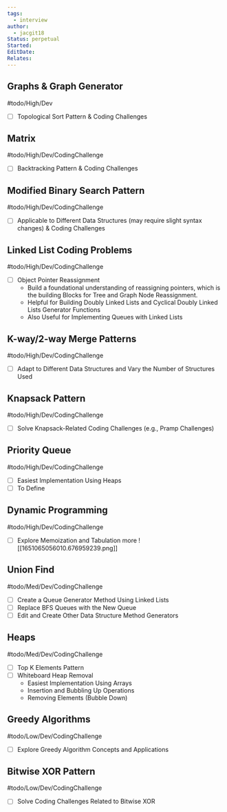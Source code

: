```yaml
---
tags:
  - interview
author:
  - jacgit18
Status: perpetual
Started: 
EditDate: 
Relates:
---
```

## Graphs & Graph Generator
#todo/High/Dev 
- [ ] Topological Sort Pattern & Coding Challenges

## Matrix
#todo/High/Dev/CodingChallenge 
- [ ] Backtracking Pattern & Coding Challenges

## Modified Binary Search Pattern
#todo/High/Dev/CodingChallenge 
- [ ] Applicable to Different Data Structures (may require slight syntax changes) & Coding Challenges

## Linked List Coding Problems
#todo/High/Dev/CodingChallenge 
- [ ] Object Pointer Reassignment
	- Build a foundational understanding of reassigning pointers, which is the building Blocks for Tree and Graph Node Reassignment.  
	- Helpful for Building Doubly Linked Lists and Cyclical Doubly Linked Lists Generator Functions
	- Also Useful for Implementing Queues with Linked Lists

## K-way/2-way Merge Patterns
#todo/High/Dev/CodingChallenge 
- [ ] Adapt to Different Data Structures and Vary the Number of Structures Used

## Knapsack Pattern
#todo/High/Dev/CodingChallenge 
- [ ] Solve Knapsack-Related Coding Challenges (e.g., Pramp Challenges)

## Priority Queue
#todo/High/Dev/CodingChallenge 
- [ ] Easiest Implementation Using Heaps
- [ ] To Define

## Dynamic Programming
#todo/High/Dev/CodingChallenge 
- [ ] Explore Memoization and Tabulation more
![[1651065056010.676959239.png]]


## Union Find
#todo/Med/Dev/CodingChallenge 
- [ ] Create a Queue Generator Method Using Linked Lists
- [ ] Replace BFS Queues with the New Queue
- [ ] Edit and Create Other Data Structure Method Generators

## Heaps
#todo/Med/Dev/CodingChallenge 
- [ ] Top K Elements Pattern
- [ ] Whiteboard Heap Removal
	- Easiest Implementation Using Arrays
	- Insertion and Bubbling Up Operations
	- Removing Elements (Bubble Down)

## Greedy Algorithms
#todo/Low/Dev/CodingChallenge 
- [ ] Explore Greedy Algorithm Concepts and Applications

## Bitwise XOR Pattern
#todo/Low/Dev/CodingChallenge 
- [ ] Solve Coding Challenges Related to Bitwise XOR
